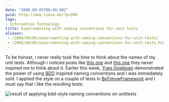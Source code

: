 ```yaml
---
date: "2008-09-05T00:00:00Z"
guid: http://www.timvw.be/?p=500
tags:
- Information Technology
title: Experimenting with naming conventions for unit tests
aliases:
 - /2008/09/05/experimenting-with-naming-conventions-for-unit-tests/
 - /2008/09/05/experimenting-with-naming-conventions-for-unit-tests.html
---
```

To be honest, i never really took the time to think about the names of my unit tests. Although i noticed posts like [this one](http://codebetter.com/blogs/david_laribee/archive/2007/12/17/approaching-bdd.aspx) and [this one](http://elegantcode.com/2008/05/01/thanks-to-bdd/) they never inspired me to think about it. Earlier this week, [Yves Goeleven](http://www.goeleven.com) demonstrated the power of using [BDD](http://en.wikipedia.org/wiki/Behavior_driven_development) inspired naming conventions and i was immediately sold. I applied the style on a couple of tests in [BeTimvwFramework](http://www.codeplex.com/BeTimvwFramework) and i must say that i like the resulting tests:

![result of applying bdd-style naming conventions on unittests](http://www.timvw.be/wp-content/images/unittest_naming_conventions.gif)
